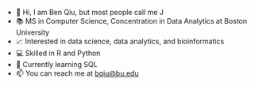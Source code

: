- 👋 Hi, I am Ben Qiu, but most people call me J
- 📚 MS in Computer Science, Concentration in Data Analytics at Boston University
- 📈 Interested in data science, data analytics, and bioinformatics
- 💻 Skilled in R and Python
- 🌱 Currently learning SQL
- 📫 You can reach me at bqiu@bu.edu
